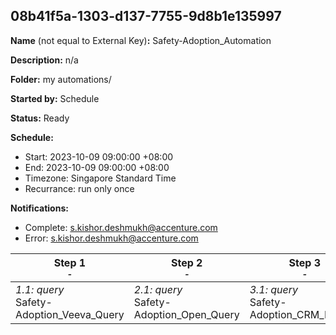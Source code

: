 ## 08b41f5a-1303-d137-7755-9d8b1e135997

**Name** (not equal to External Key)**:** Safety-Adoption_Automation

**Description:** n/a

**Folder:** my automations/

**Started by:** Schedule

**Status:** Ready

**Schedule:**

* Start: 2023-10-09 09:00:00 +08:00
* End: 2023-10-09 09:00:00 +08:00
* Timezone: Singapore Standard Time
* Recurrance: run only once

**Notifications:**

* Complete: s.kishor.deshmukh@accenture.com
* Error: s.kishor.deshmukh@accenture.com

| Step 1<br>_<small>-</small>_ | Step 2<br>_<small>-</small>_ | Step 3<br>_<small>-</small>_ | Step 4<br>_<small>-</small>_ |
| --- | --- | --- | --- |
| _1.1: query_<br>Safety-Adoption_Veeva_Query | _2.1: query_<br>Safety-Adoption_Open_Query | _3.1: query_<br>Safety-Adoption_CRM_Profiles | _4.1: filter_<br>Safety-Adoption_Filter_Activity |
